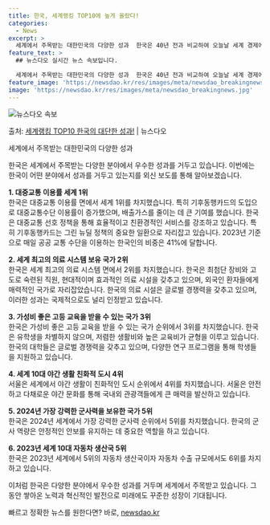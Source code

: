 ```yaml
---
title: 한국, 세계랭킹 TOP10에 높게 올랐다!
categories:
  - News
excerpt: >
  세계에서 주목받는 대한민국의 다양한 성과  한국은 40년 전과 비교하여 오늘날 세계 경제에서 중요한 비중을 …
feature_text: >
  ## 뉴스다오 실시간 뉴스 속보입니다.

  세계에서 주목받는 대한민국의 다양한 성과  한국은 40년 전과 비교하여 오늘날 세계 경제에서 중요한 비중을 …
feature_image: 'https://newsdao.kr/res/images/meta/newsdao_breakingnews.jpg'
image: 'https://newsdao.kr/res/images/meta/newsdao_breakingnews.jpg'
---
```


![뉴스다오 속보](https://newsdao.kr/res/images/meta/newsdao_breakingnews.jpg)

<p>출처: <a href="https://newsdao.kr/4184" rel="dofollow">세계랭킹 TOP10 한국의 대단한 성과!</a> | 뉴스다오</p>

세계에서 주목받는 대한민국의 다양한 성과

한국은 세계에서 주목받는 다양한 분야에서 우수한 성과를 거두고 있습니다. 이번에는 한국이 어떤 분야에서 성과를 거두고 있는지를 외신 보도를 통해 알아보겠습니다.

**1. 대중교통 이용률 세계 1위**  
한국은 대중교통 이용률 면에서 세계 1위를 차지했습니다. 특히 기후동행카드의 도입으로 대중교통수단 이용률이 증가했으며, 배출가스를 줄이는 데 큰 기여를 했습니다. 한국은 대중교통 선호 정책을 통해 효율적이고 친환경적인 서비스를 강조하고 있습니다. 특히 기후동행카드는 그린 뉴딜 정책의 중요한 일환으로 자리잡고 있습니다. 2023년 기준으로 매일 공공 교통 수단을 이용하는 한국인의 비중은 41%에 달합니다.

**2. 세계 최고의 의료 시스템 보유 국가 2위**  
한국은 세계 최고의 의료 시스템 면에서 2위를 차지했습니다. 한국은 최첨단 장비와 고도로 숙련된 직원, 현대적이며 효과적인 의료 시설을 갖추고 있으며, 외국인 환자들에게 매력적인 국가로 자리잡았습니다. 한국의 의료 시설은 글로벌 경쟁력을 갖추고 있으며, 이러한 성과는 국제적으로도 널리 인정받고 있습니다.

**3. 가성비 좋은 고등 교육을 받을 수 있는 국가 3위**  
한국은 가성비 좋은 고등 교육을 받을 수 있는 국가 순위에서 3위를 차지했습니다. 한국은 유학생을 차별하지 않으며, 저렴한 생활비와 높은 교육비가 균형을 이루고 있습니다. 한국의 대학들은 글로벌 경쟁력을 갖추고 있으며, 다양한 연구 프로그램을 통해 학생들을 지원하고 있습니다.

**4. 세계 10대 야간 생활 친화적 도시 4위**  
서울은 세계에서 야간 생활이 친화적인 도시 순위에서 4위를 차지했습니다. 서울은 안전하고 다채로운 야간 문화를 통해 국내외 관광객들에게 큰 매력을 발산하고 있습니다.

**5. 2024년 가장 강력한 군사력을 보유한 국가 5위**  
한국은 2024년 세계에서 가장 강력한 군사력 순위에서 5위를 차지했습니다. 한국의 군사 역량은 안정적인 안보를 유지하는 데 중요한 역할을 하고 있습니다.

**6. 2023년 세계 10대 자동차 생산국 5위**  
한국은 2023년 세계에서 5위의 자동차 생산국이자 자동차 수출 규모에서도 6위를 차지하고 있습니다.

이처럼 한국은 다양한 분야에서 우수한 성과를 거두며 세계에서 주목받고 있습니다. 그 동안 쌓아온 노력과 혁신적인 발전으로 미래에도 꾸준한 성장이 기대됩니다. 

빠르고 정확한 뉴스를 원한다면? 바로, <a href="https://newsdao.kr" rel="dofollow">newsdao.kr</a>


